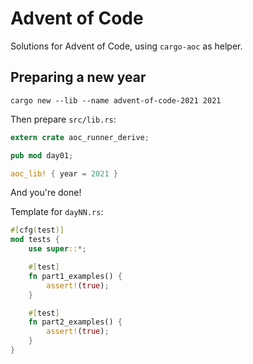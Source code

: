 # Advent of Code

Solutions for Advent of Code, using `cargo-aoc` as helper.

## Preparing a new year

    cargo new --lib --name advent-of-code-2021 2021

Then prepare `src/lib.rs`:

```rust
extern crate aoc_runner_derive;

pub mod day01;

aoc_lib! { year = 2021 }
```

And you're done!

Template for `dayNN.rs`:

```rust
#[cfg(test)]
mod tests {
    use super::*;

    #[test]
    fn part1_examples() {
        assert!(true);
    }

    #[test]
    fn part2_examples() {
        assert!(true);
    }
}
```
